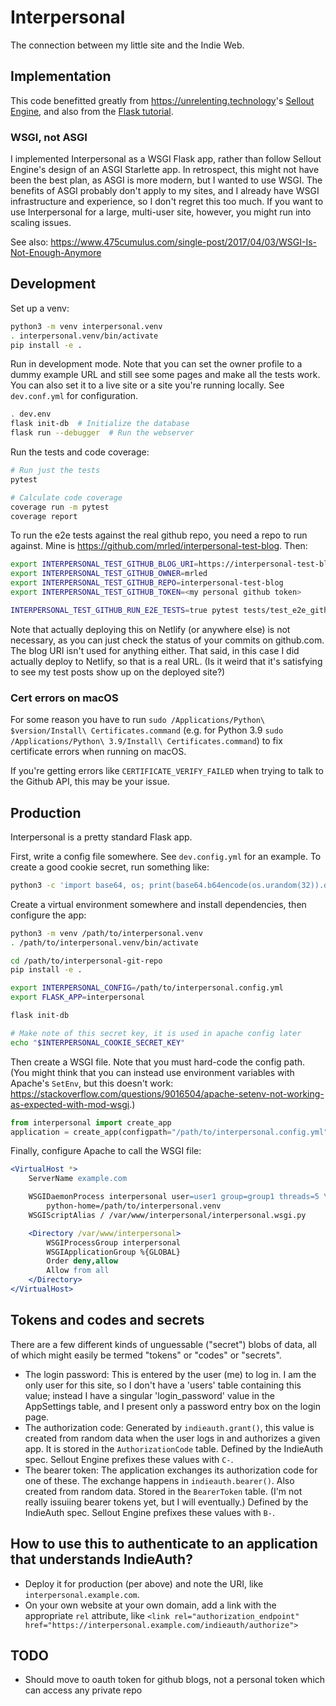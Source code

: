 # Interpersonal

The connection between my little site and the Indie Web.

## Implementation

This code benefitted greatly from <https://unrelenting.technology>'s
[Sellout Engine](https://github.com/unrelentingtech/sellout),
and also from the [Flask tutorial](https://flask.palletsprojects.com/en/2.0.x/tutorial/).

### WSGI, not ASGI

I implemented Interpersonal as a WSGI Flask app, rather than follow Sellout Engine's design of an ASGI Starlette app. In retrospect, this might not have been the best plan, as ASGI is more modern, but I wanted to use WSGI. The benefits of ASGI probably don't apply to my sites, and I already have WSGI infrastructure and experience, so I don't regret this too much. If you want to use Interpersonal for a large, multi-user site, however, you might run into scaling issues.

See also: <https://www.475cumulus.com/single-post/2017/04/03/WSGI-Is-Not-Enough-Anymore>

## Development

Set up a venv:

```sh
python3 -m venv interpersonal.venv
. interpersonal.venv/bin/activate
pip install -e .
```

Run in development mode.
Note that you can set the owner profile to a dummy example URL
and still see some pages and make all the tests work.
You can also set it to a live site or a site you're running locally.
See `dev.conf.yml` for configuration.

```sh
. dev.env
flask init-db  # Initialize the database
flask run --debugger  # Run the webserver
```

Run the tests and code coverage:

```sh
# Run just the tests
pytest

# Calculate code coverage
coverage run -m pytest
coverage report
```

To run the e2e tests against the real github repo, you need a repo to run against.
Mine is <https://github.com/mrled/interpersonal-test-blog>.
Then:

```sh
export INTERPERSONAL_TEST_GITHUB_BLOG_URI=https://interpersonal-test-blog.netlify.app/
export INTERPERSONAL_TEST_GITHUB_OWNER=mrled
export INTERPERSONAL_TEST_GITHUB_REPO=interpersonal-test-blog
export INTERPERSONAL_TEST_GITHUB_TOKEN=<my personal github token>

INTERPERSONAL_TEST_GITHUB_RUN_E2E_TESTS=true pytest tests/test_e2e_github.py
```

Note that actually deploying this on Netlify (or anywhere else) is not necessary,
as you can just check the status of your commits on github.com.
The blog URI isn't used for anything either.
That said, in this case I did actually deploy to Netlify, so that is a real URL.
(Is it weird that it's satisfying to see my test posts show up on the deployed site?)

### Cert errors on macOS

For some reason you have to run `sudo /Applications/Python\ $version/Install\ Certificates.command` (e.g. for Python 3.9 `sudo /Applications/Python\ 3.9/Install\ Certificates.command`) to fix certificate errors when running on macOS.

If you're getting errors like `CERTIFICATE_VERIFY_FAILED` when trying to talk to the Github API, this may be your issue.

## Production

Interpersonal is a pretty standard Flask app.

First, write a config file somewhere.
See `dev.config.yml` for an example.
To create a good cookie secret, run something like:

```sh
python3 -c 'import base64, os; print(base64.b64encode(os.urandom(32)).decode())'
```

Create a virtual environment somewhere and install dependencies,
then configure the app:

```sh
python3 -m venv /path/to/interpersonal.venv
. /path/to/interpersonal.venv/bin/activate

cd /path/to/interpersonal-git-repo
pip install -e .

export INTERPERSONAL_CONFIG=/path/to/interpersonal.config.yml
export FLASK_APP=interpersonal

flask init-db

# Make note of this secret key, it is used in apache config later
echo "$INTERPERSONAL_COOKIE_SECRET_KEY"
```

Then create a WSGI file.
Note that you must hard-code the config path.
(You might think that you can instead use environment variables
with Apache's `SetEnv`, but this doesn't work:
<https://stackoverflow.com/questions/9016504/apache-setenv-not-working-as-expected-with-mod-wsgi>.)

```py
from interpersonal import create_app
application = create_app(configpath="/path/to/interpersonal.config.yml")
```

Finally, configure Apache to call the WSGI file:

```apache
<VirtualHost *>
    ServerName example.com

    WSGIDaemonProcess interpersonal user=user1 group=group1 threads=5 \
        python-home=/path/to/interpersonal.venv
    WSGIScriptAlias / /var/www/interpersonal/interpersonal.wsgi.py

    <Directory /var/www/interpersonal>
        WSGIProcessGroup interpersonal
        WSGIApplicationGroup %{GLOBAL}
        Order deny,allow
        Allow from all
    </Directory>
</VirtualHost>
```

## Tokens and codes and secrets

There are a few different kinds of unguessable ("secret") blobs of data,
all of which might easily be termed "tokens" or "codes" or "secrets".

* The login password: This is entered by the user (me) to log in.
    I am the only user for this site, so I don't have a 'users' table containing this value;
    instead I have a singular 'login_password' value in the AppSettings table,
    and I present only a password entry box on the login page.
* The authorization code: Generated by `indieauth.grant()`,
    this value is created from random data when the user logs in and authorizes a given app.
    It is stored in the `AuthorizationCode` table.
    Defined by the IndieAuth spec.
    Sellout Engine prefixes these values with `C-`.
* The bearer token: The application exchanges its authorization code for one of these.
    The exchange happens in `indieauth.bearer()`.
    Also created from random data.
    Stored in the `BearerToken` table.
    (I'm not really issuiing bearer tokens yet, but I will eventually.)
    Defined by the IndieAuth spec.
    Sellout Engine prefixes these values with `B-`.

## How to use this to authenticate to an application that understands IndieAuth?

* Deploy it for production (per above) and note the URI, like `interpersonal.example.com`.
* On your own website at your own domain, add a link with the appropriate `rel` attribute, like
  `<link rel="authorization_endpoint" href="https://interpersonal.example.com/indieauth/authorize">`

## TODO

* Should move to oauth token for github blogs, not a personal token which can access any private repo
